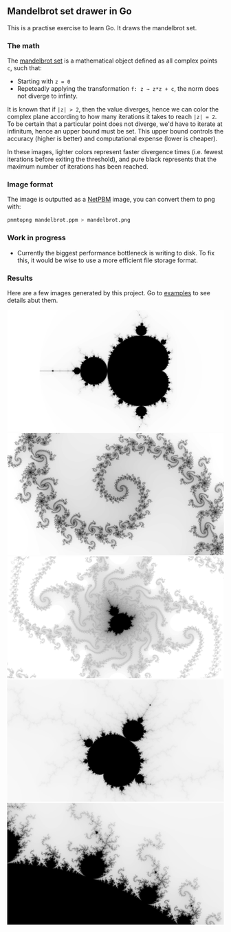 ## Mandelbrot set drawer in Go
This is a practise exercise to learn Go. It draws the mandelbrot set.

### The math
The [mandelbrot set](https://en.wikipedia.org/wiki/Mandelbrot_set) is a mathematical object defined as all complex points `c`, such that:
- Starting with `z = 0`
- Repeteadly applying the transformation `f: z → z*z + c`, the norm does not diverge to infinty.

It is known that if `|z| > 2`, then the value diverges, hence we can color the complex plane according to how many iterations it takes to reach `|z| = 2`. To be certain that a particular point does not diverge, we'd have to iterate at infinitum, hence an upper bound must be set. This upper bound controls the accuracy (higher is better) and computational expense (lower is cheaper).

In these images, lighter colors represent faster divergence times (i.e. fewest iterations before exiting the threshold), and pure black represents that the maximum number of iterations has been reached.

### Image format
The image is outputted as a [NetPBM](https://en.wikipedia.org/wiki/Netpbm) image, you can convert them to png with:
```bash
pnmtopng mandelbrot.ppm > mandelbrot.png
```

### Work in progress
- Currently the biggest performance bottleneck is writing to disk. To fix this, it would be wise to use a more efficient file storage format.

### Results
Here are a few images generated by this project. Go to [examples](examples/README.md) to see details abut them.

![image](examples/full.png)
![image](examples/spirals.png)
![image](examples/octopus.png)
![image](examples/mini.png)
![image](examples/copies.png)
